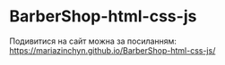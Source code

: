 # BarberShop-html-css-js
Подивитися на сайт можна за посиланням:
https://mariazinchyn.github.io/BarberShop-html-css-js/ 

